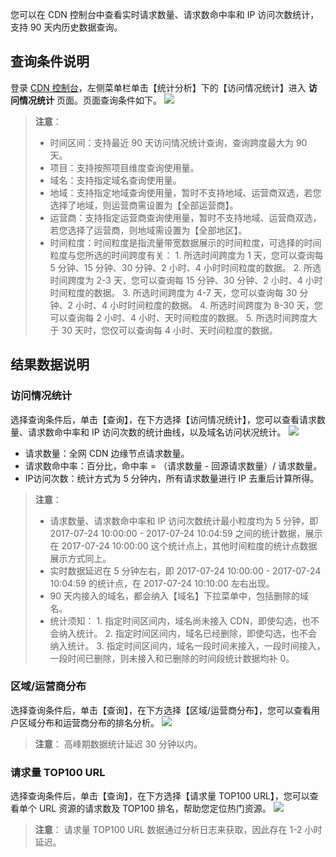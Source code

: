 您可以在 CDN 控制台中查看实时请求数量、请求数命中率和 IP 访问次数统计，支持 90 天内历史数据查询。

## 查询条件说明
登录 [CDN 控制台](https://console.qcloud.com/cdn)，左侧菜单栏单击【统计分析】下的【访问情况统计】进入 **访问情况统计** 页面。页面查询条件如下。
![](https://mc.qcloudimg.com/static/img/6537d5e84cb118048e9ef9ee7365e805/requestsearch.png)
> **注意**：
> + 时间区间：支持最近 90 天访问情况统计查询，查询跨度最大为 90 天。
> + 项目：支持按照项目维度查询使用量。
> + 域名：支持指定域名查询使用量。
> + 地域：支持指定地域查询使用量，暂时不支持地域、运营商双选，若您选择了地域，则运营商需设置为【全部运营商】。
> + 运营商：支持指定运营商查询使用量，暂时不支持地域、运营商双选，若您选择了运营商，则地域需设置为【全部地区】。
> + 时间粒度：时间粒度是指流量带宽数据展示的时间粒度，可选择的时间粒度与您所选的时间跨度有关：
	1. 所选时间跨度为 1 天，您可以查询每 5 分钟、15 分钟、30 分钟、2 小时、4 小时时间粒度的数据。
	2. 所选时间跨度为 2-3 天，您可以查询每 15 分钟、30 分钟、2 小时、4 小时时间粒度的数据。
	3. 所选时间跨度为 4-7 天，您可以查询每 30 分钟、2 小时、4 小时时间粒度的数据。
	4. 所选时间跨度为 8-30 天，您可以查询每 2 小时、4 小时、天时间粒度的数据。
	5. 所选时间跨度大于 30 天时，您仅可以查询每 4 小时、天时间粒度的数据。

## 结果数据说明
### 访问情况统计
选择查询条件后，单击【查询】，在下方选择【访问情况统计】，您可以查看请求数量、请求数命中率和 IP 访问次数的统计曲线，以及域名访问状况统计。
![](https://mc.qcloudimg.com/static/img/3bfa4795f9f67b1927e6f8d41aa480e2/access_statistics.png)
+ 请求数量：全网 CDN 边缘节点请求数量。
+ 请求数命中率：百分比，命中率 = （请求数量 - 回源请求数量）/ 请求数量。
+ IP访问次数：统计方式为 5 分钟内，所有请求数量进行 IP 去重后计算所得。

> **注意**：
> + 请求数量、请求数命中率和 IP 访问次数统计最小粒度均为 5 分钟，即 2017-07-24 10:00:00 - 2017-07-24 10:04:59 之间的统计数据，展示在 2017-07-24 10:00:00 这个统计点上，其他时间粒度的统计点数据展示方式同上。
> + 实时数据延迟在 5 分钟左右，即 2017-07-24 10:00:00 - 2017-07-24 10:04:59 的统计点，在 2017-07-24 10:10:00 左右出现。
> + 90 天内接入的域名，都会纳入【域名】下拉菜单中，包括删除的域名。
> + 统计须知：
	1. 指定时间区间内，域名尚未接入 CDN，即使勾选，也不会纳入统计。
	2. 指定时间区间内，域名已经删除，即使勾选，也不会纳入统计。
	3. 指定时间区间内，域名一段时间未接入，一段时间接入，一段时间已删除，则未接入和已删除的时间段统计数据均补 0。

### 区域/运营商分布
选择查询条件后，单击【查询】，在下方选择【区域/运营商分布】，您可以查看用户区域分布和运营商分布的排名分析。
![](https://mc.qcloudimg.com/static/img/aac352f0879fe560b52582f09f283384/access_region.png)
> **注意**：
> 高峰期数据统计延迟 30 分钟以内。

### 请求量 TOP100 URL
选择查询条件后，单击【查询】，在下方选择【请求量 TOP100 URL】，您可以查看单个 URL 资源的请求数及 TOP100 排名，帮助您定位热门资源。
![](https://mc.qcloudimg.com/static/img/da61ee36745dae4c591301d88a641530/access_top100.png)
> **注意**：
> 请求量 TOP100 URL 数据通过分析日志来获取，因此存在 1-2 小时延迟。